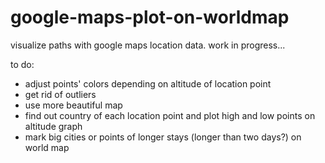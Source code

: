 # google-maps-plot-on-worldmap
visualize paths with google maps location data. work in progress...

to do:
- adjust points' colors depending on altitude of location point
- get rid of outliers
- use more beautiful map
- find out country of each location point and plot high and low points on altitude graph
- mark big cities or points of longer stays (longer than two days?) on world map

